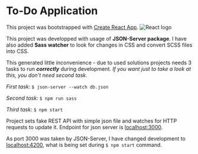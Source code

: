To-Do Application
===

This project was bootstrapped with [Create React App](https://github.com/facebookincubator/create-react-app).
![React logo](https://blog-assets.risingstack.com/2016/Jan/react_best_practices-1453211146748.png)

This project was developped with usage of **JSON-Server package**.
I have also added **Sass watcher** to look for changes in CSS and convert SCSS files into CSS.

This generated little inconvenience - due to used solutions projects needs 3 tasks to run _**correctly**_ during development. _If you want just to take a look at this, you don't need second task_.

_First task:_
`$ json-server --watch db.json`

_Second task:_
`$ npm run sass`

_Third task:_
`$ npm start`

Project sets fake REST API with simple json file and watches for HTTP requests to update it.
Endpoint for json server is [localhost:3000].

As port 3000 was taken by JSON-Server, I have changed development to [localhost:4200], what is being set during `$ npm start` command.

<!-- My Referrences -->
[Create React App]: https://github.com/facebookincubator/create-react-app
[localhost:3000]: http://localhost:3000/
[localhost:4200]: http://localhost:4200/
